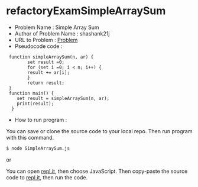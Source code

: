 # refactoryExamSimpleArraySum

- Problem Name : Simple Array Sum
- Author of Problem Name : shashank21j
- URL to Problem : [Problem]
- Pseudocode code :
```
 function simpleArraySum(n, ar) {
        set result =0;
        for (set i =0; i < n; i++) {
        result += ar[i];    
        }
        return result;
 }
 function main() {
    set result = simpleArraySum(n, ar);
    print(result);
  }
```
- How to run program :

You can save or clone the source code to your local repo.
Then run program with this command.
```sh
$ node SimpleArraySum.js
```
or

You can open [repl.it], then choose JavaScript.
Then copy-paste the source code to [repl.it], then run the code.

[Problem]: <https://www.hackerrank.com/challenges/simple-array-sum/problem>
[repl.it]: [repl.it]
